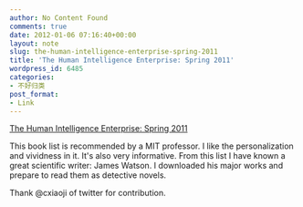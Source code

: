 ```yaml
---
author: No Content Found
comments: true
date: 2012-01-06 07:16:40+00:00
layout: note
slug: the-human-intelligence-enterprise-spring-2011
title: 'The Human Intelligence Enterprise: Spring 2011'
wordpress_id: 6485
categories:
- 不好归类
post_format:
- Link
---
```


[The Human Intelligence Enterprise: Spring 2011](http://courses.csail.mit.edu/6.803/)

This book list is recommended by a MIT professor. I like the personalization and vividness in it. It's also very informative. From this list I have known a great scientific writer: James Watson. I downloaded his major works and prepare to read them as detective novels.





Thank @cxiaoji of twitter for contribution.
